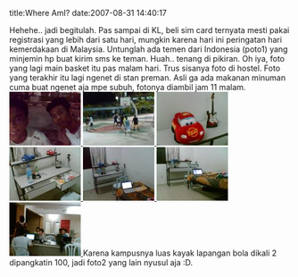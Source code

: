 title:Where AmI?
date:2007-08-31 14:40:17

Hehehe.. jadi begitulah. Pas sampai di KL, beli sim card ternyata mesti pakai registrasi yang lebih dari satu hari, mungkin karena hari ini peringatan hari kemerdakaan di Malaysia. Untunglah ada temen dari Indonesia (poto1) yang minjemin hp buat kirim sms ke teman. Huah.. tenang di pikiran. Oh iya, foto yang lagi main basket itu pas malam hari. Trus sisanya foto di hostel. Foto yang terakhir itu lagi ngenet di stan preman. Asli ga ada makanan minuman cuma buat ngenet aja mpe subuh, fotonya diambil jam 11 malam.
<a href="http://kecebongsoft.files.wordpress.com/2007/08/foto189.jpg" title="foto189.jpg">
 ![image](/img/wordpress/2007-08-foto189.thumbnail.jpg)
</a>
<a href="http://kecebongsoft.files.wordpress.com/2007/08/foto188.jpg" title="foto188.jpg">
 ![image](/img/wordpress/2007-08-foto188.thumbnail.jpg)
</a>
<a href="http://kecebongsoft.files.wordpress.com/2007/08/foto187.jpg" title="foto187.jpg">
 ![image](/img/wordpress/2007-08-foto187.thumbnail.jpg)
</a>
<a href="http://kecebongsoft.files.wordpress.com/2007/08/foto186.jpg" title="foto186.jpg">
 ![image](/img/wordpress/2007-08-foto186.thumbnail.jpg)
</a>
<a href="http://kecebongsoft.files.wordpress.com/2007/08/foto185.jpg" title="foto185.jpg">
 ![image](/img/wordpress/2007-08-foto185.thumbnail.jpg)
</a>
<a href="http://kecebongsoft.files.wordpress.com/2007/08/foto184.jpg" title="foto184.jpg">
 ![image](/img/wordpress/2007-08-foto184.thumbnail.jpg)
</a>
<a href="http://kecebongsoft.files.wordpress.com/2007/08/foto190.jpg" title="foto190.jpg">
 ![image](/img/wordpress/2007-08-foto190.thumbnail.jpg)
</a>
Karena kampusnya luas kayak lapangan bola dikali 2 dipangkatin 100, jadi foto2 yang lain nyusul aja :D.
